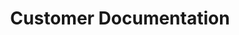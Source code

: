 ---
# You don't need to edit this file, it's empty on purpose.
# Edit theme's home layout instead if you wanna make some changes
# See: https://jekyllrb.com/docs/themes/#overriding-theme-defaults
layout: apis
permalink: /external
heading: Spare Labs External APIs
title: Customer Documentation
apis:
    - name: Spare Labs Platform API
      description: The Spare Labs Platform is a transportation management system that allows customers to spin up on-demand, deviated fixed-route and carpooling services in one click.  This API is available for clients to connect to various service types and enable seamless transportation using the Spare Platform.
      link: https://api-docs.io/preview/oi7Sniby8BGFyZqha/?apiKey=DiXoeeYuxDax6ndXJ
---